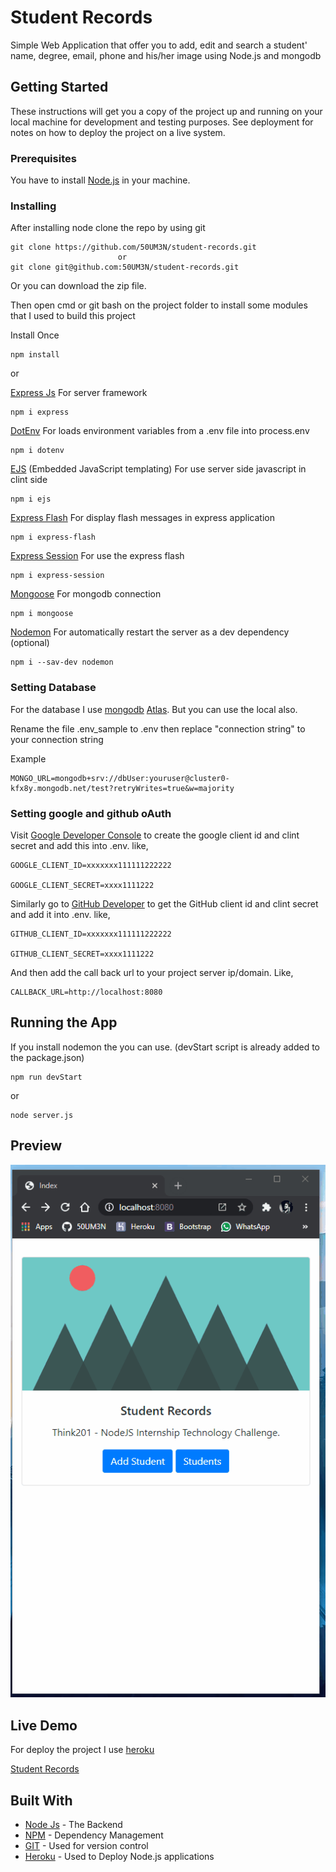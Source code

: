# Student Records

Simple Web Application that offer you to add, edit and search a student' name, degree, email, phone and his/her image using Node.js and mongodb

## Getting Started

These instructions will get you a copy of the project up and running on your local machine for development and testing purposes. See deployment for notes on how to deploy the project on a live system.

### Prerequisites

You have to install [Node.js](https://nodejs.org/en/) in your machine.

### Installing

After installing node clone the repo by using git

```
git clone https://github.com/50UM3N/student-records.git
                        or
git clone git@github.com:50UM3N/student-records.git
```

Or you can download the zip file.

Then open cmd or git bash on the project folder to install some modules that I used to build this project

Install Once

```
npm install
```

or

[Express Js](https://expressjs.com/) For server framework

```
npm i express
```

[DotEnv](https://www.npmjs.com/package/dotenv) For loads environment variables from a .env file into process.env

```
npm i dotenv
```

[EJS](https://ejs.co/) (Embedded JavaScript templating) For use server side javascript in clint side

```
npm i ejs
```

[Express Flash](https://www.npmjs.com/package/express-flash) For display flash messages in express application

```
npm i express-flash
```

[Express Session](https://www.npmjs.com/package/express-session) For use the express flash

```
npm i express-session
```

[Mongoose](https://mongoosejs.com/) For mongodb connection

```
npm i mongoose
```

[Nodemon](https://www.npmjs.com/package/nodemon) For automatically restart the server as a dev dependency (optional)

```
npm i --sav-dev nodemon
```

### Setting Database

For the database I use [mongodb](https://www.mongodb.com/) [Atlas](https://www.mongodb.com/cloud/atlas). But you can use the local also.

Rename the file .env_sample to .env then replace "connection string" to your connection string

Example

```
MONGO_URL=mongodb+srv://dbUser:youruser@cluster0-kfx8y.mongodb.net/test?retryWrites=true&w=majority
```

### Setting google and github oAuth

Visit [Google Developer Console](https://console.developers.google.com/) to create the google client id and clint secret and add this into .env. like,

```
GOOGLE_CLIENT_ID=xxxxxxx111111222222

GOOGLE_CLIENT_SECRET=xxxx1111222
```

Similarly go to [GitHub Developer](https://github.com/settings/developers) to get the GitHub client id and clint secret and add it into .env. like,

```
GITHUB_CLIENT_ID=xxxxxxx111111222222

GITHUB_CLIENT_SECRET=xxxx1111222
```

And then add the call back url to your project server ip/domain. Like,

```
CALLBACK_URL=http://localhost:8080
```

## Running the App

If you install nodemon the you can use. (devStart script is already added to the package.json)

```
npm run devStart
```

or

```
node server.js
```

## Preview

<img src="preview/preview.gif" alt="preview image">

## Live Demo

For deploy the project I use [heroku](https://heroku.com)

[Student Records](https://soumen-student-records.herokuapp.com/)

## Built With

- [Node Js](https://nodejs.org/en/) - The Backend
- [NPM](https://www.npmjs.com/) - Dependency Management
- [GIT](https://git-scm.com/) - Used for version control
- [Heroku](https://heroku.com) - Used to Deploy Node.js applications
